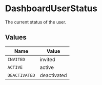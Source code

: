 # DashboardUserStatus

The current status of the user.


## Values

| Name          | Value         |
| ------------- | ------------- |
| `INVITED`     | invited       |
| `ACTIVE`      | active        |
| `DEACTIVATED` | deactivated   |